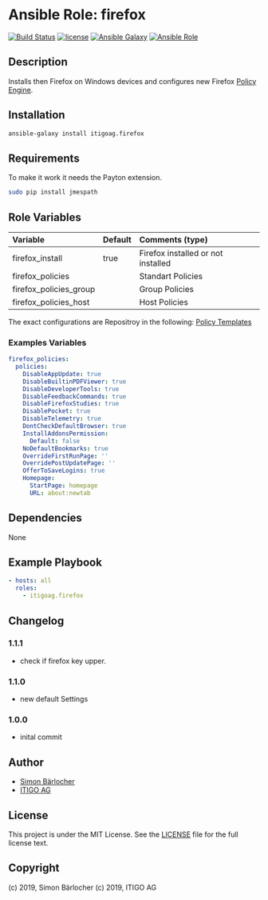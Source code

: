 # Ansible Role: firefox

[![Build Status](https://img.shields.io/travis/itigoag/ansible.firefox.svg?branch=master&style=popout-square)](https://travis-ci.org/itigoag/ansible.firefox) [![license](https://img.shields.io/github/license/mashape/apistatus.svg?style=popout-square)](https://sbaerlo.ch/licence) [![Ansible Galaxy](https://img.shields.io/badge/ansible--galaxy-firefox-blue.svg?style=popout-square)](https://galaxy.ansible.com/itigoag/firefox) [![Ansible Role](https://img.shields.io/ansible/role/d/30128.svg?style=popout-square)](https://galaxy.ansible.com/itigoag/firefox)

## Description

Installs then Firefox on Windows devices and configures new Firefox [Policy Engine](https://github.com/mozilla/policy-templates/blob/master/README.md).

## Installation

```bash
ansible-galaxy install itigoag.firefox
```

## Requirements

To make it work it needs the Payton extension.

```bash
sudo pip install jmespath
```

## Role Variables

| Variable               | Default | Comments (type)                    |
| :--------------------- | :------ | :--------------------------------- |
| firefox_install        | true    | Firefox installed or not installed |
| firefox_policies       |         | Standart Policies                  |
| firefox_policies_group |         | Group Policies                     |
| firefox_policies_host  |         | Host Policies                      |

The exact configurations are Repositroy in the following: [Policy Templates](https://github.com/mozilla/policy-templates/blob/master/README.md)

### Examples Variables

```yml
firefox_policies:
  policies:
    DisableAppUpdate: true
    DisableBuiltinPDFViewer: true
    DisableDeveloperTools: true
    DisableFeedbackCommands: true
    DisableFirefoxStudies: true
    DisablePocket: true
    DisableTelemetry: true
    DontCheckDefaultBrowser: true
    InstallAddonsPermission:
      Default: false
    NoDefaultBookmarks: true
    OverrideFirstRunPage: ''
    OverridePostUpdatePage: ''
    OfferToSaveLogins: true
    Homepage:
      StartPage: homepage
      URL: about:newtab
```

## Dependencies

None

## Example Playbook

```yml
- hosts: all
  roles:
    - itigoag.firefox
```

## Changelog

### 1.1.1

- check if firefox key upper.

### 1.1.0

- new default Settings

### 1.0.0

- inital commit

## Author

- [Simon Bärlocher](https://sbaerlocher.ch)
- [ITIGO AG](https://www.itigo.ch)

## License

This project is under the MIT License. See the [LICENSE](licence) file for the full license text.

## Copyright

(c) 2019, Simon Bärlocher
(c) 2019, ITIGO AG
